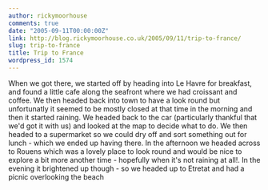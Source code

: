 ```yaml
---
author: rickymoorhouse
comments: true
date: "2005-09-11T00:00:00Z"
link: http://blog.rickymoorhouse.co.uk/2005/09/11/trip-to-france/
slug: trip-to-france
title: Trip to France
wordpress_id: 1574
---
```


When we got there, we started off by heading into Le Havre for breakfast, and found a little cafe along
the seafront where we had croissant and coffee. We then headed back into town to have a look round
but unfortunatly it seemed to be mostly closed at that time in the morning and then it started raining.
We headed back to the car (particularly thankful that we'd got it with us) and looked at the map to
decide what to do. We then headed to a supermarket so we could dry off and sort something out for
lunch - which we ended up having there. In the afternoon we headed across to Rouens which was a
lovely place to look round and would be nice to explore a bit more another time - hopefully when it's not
raining at all!. In the evening it brightened up though - so we headed up to Etretat and had a picnic
overlooking the beach
